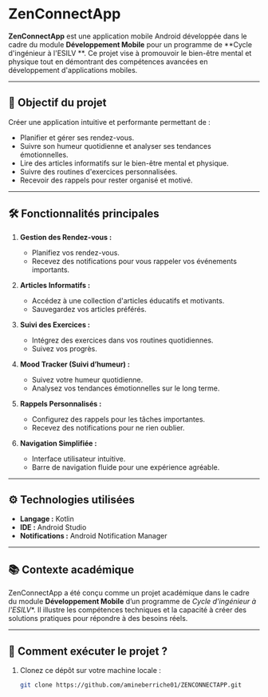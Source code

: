 # ZenConnectApp

**ZenConnectApp** est une application mobile Android développée dans le cadre du module **Développement Mobile** pour un programme de **Cycle d'ingénieur à l'ESILV **. Ce projet vise à promouvoir le bien-être mental et physique tout en démontrant des compétences avancées en développement d'applications mobiles.

---

## 🎯 Objectif du projet

Créer une application intuitive et performante permettant de :

- Planifier et gérer ses rendez-vous.
- Suivre son humeur quotidienne et analyser ses tendances émotionnelles.
- Lire des articles informatifs sur le bien-être mental et physique.
- Suivre des routines d'exercices personnalisées.
- Recevoir des rappels pour rester organisé et motivé.

---

## 🛠️ Fonctionnalités principales

1. **Gestion des Rendez-vous :**
   - Planifiez vos rendez-vous.
   - Recevez des notifications pour vous rappeler vos événements importants.

2. **Articles Informatifs :**
   - Accédez à une collection d'articles éducatifs et motivants.
   - Sauvegardez vos articles préférés.

3. **Suivi des Exercices :**
   - Intégrez des exercices dans vos routines quotidiennes.
   - Suivez vos progrès.

4. **Mood Tracker (Suivi d’humeur) :**
   - Suivez votre humeur quotidienne.
   - Analysez vos tendances émotionnelles sur le long terme.

5. **Rappels Personnalisés :**
   - Configurez des rappels pour les tâches importantes.
   - Recevez des notifications pour ne rien oublier.

6. **Navigation Simplifiée :**
   - Interface utilisateur intuitive.
   - Barre de navigation fluide pour une expérience agréable.

---

## ⚙️ Technologies utilisées

- **Langage :** Kotlin
- **IDE :** Android Studio
- **Notifications :** Android Notification Manager


---

## 📚 Contexte académique

ZenConnectApp a été conçu comme un projet académique dans le cadre du module **Développement Mobile** d’un programme de *Cycle d'ingénieur à l'ESILV**. Il illustre les compétences techniques et la capacité à créer des solutions pratiques pour répondre à des besoins réels.

---

## 🚀 Comment exécuter le projet ?

1. Clonez ce dépôt sur votre machine locale :
   ```bash
   git clone https://github.com/amineberriche01/ZENCONNECTAPP.git
